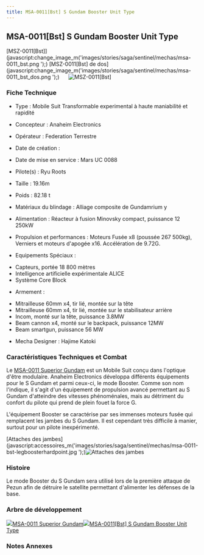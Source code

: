 ```yaml
---
title: MSA-0011[Bst] S Gundam Booster Unit Type
---
```


MSA-0011[Bst] S Gundam Booster Unit Type
----------------------------------------


[MSZ-0011[Bst]](javascript:change_image_m('images/stories/saga/sentinel/mechas/msa-0011_bst.png
');) [MSZ-0011[Bst] de dos](javascript:change_image_m('images/stories/saga/sentinel/mechas/msa-0011_bst_dos.png
');)      ![
MSZ-0011[Bst]](/images/stories/saga/sentinel/mechas/msa-0011_bst.png
)    
### Fiche Technique



- Type : Mobile Suit Transformable experimental à haute maniabilité et rapidité
  
- Concepteur : Anaheim Electronics
  
- Opérateur : Federation Terrestre
  
- Date de création : 
  
- Date de mise en service : Mars UC 0088
  
- Pilote(s) : Ryu Roots
  
- Taille : 19.16m
  
- Poids : 82.18 t
  
- Matériaux du blindage : Alliage composite de Gundamrium y
  
- Alimentation : Réacteur à fusion Minovsky compact, puissance 12 250kW
  
- Propulsion et performances : Moteurs Fusée x8 (poussée 267 500kg), Verniers et moteurs d'apogée x16. Accélération de 9.72G.
  
- Equipements Spéciaux :


* Capteurs, portée 18 800 mètres
* Intelligence artificielle expérimentale ALICE
* Système Core Block


- Armement :


* Mitrailleuse 60mm x4, tir lié, montée sur la tête
* Mitrailleuse 60mm x4, tir lié, montée sur le stabilisateur arrière
* Incom, monté sur la tête, puissance 3.8MW
* Beam cannon x4, monté sur le backpack, puissance 12MW
* Beam smartgun, puissance 56 MW


- Mecha Designer : Hajime Katoki


### Caractéristiques Techniques et Combat


Le [MSA-0011 Superior Gundam](uc/gundam-sentinel/msa-0011-s-gundam.html) est un Mobile Suit conçu dans l'optique d'être modulaire. Anaheim Electronics développa différents équipements pour le S Gundam et parmi ceux-ci, le mode Booster. Comme son nom l'indique, il s'agit d'un équipement de propulsion avancé permettant au S Gundam d'atteindre des vitesses phénoménales, mais au détriment du confort du pilote qui prend de plein fouet la force G.


L'équipement Booster se caractérise par ses immenses moteurs fusée qui remplacent les jambes du S Gundam. Il est cependant très difficile à manier, surtout pour un pilote inexpérimenté.


[Attaches des jambes](javascript:accessoires_m('images/stories/saga/sentinel/mechas/msa-0011-bst-legboosterhardpoint.jpg
');)![
Attaches des jambes](/images/stories/saga/sentinel/mechas/msa-0011-bst-legboosterhardpoint.jpg
) 
### Histoire


Le mode Booster du S Gundam sera utilisé lors de la première attaque de Pezun afin de détruire le satellite permettant d'alimenter les défenses de la base. 


### Arbre de développement


![](/images/stories/saga/sentinel/mechas/mini/msa-0011.png)[MSA-0011 Superior Gundam](uc/gundam-sentinel/msa-0011-s-gundam.html)![](/images/stories/saga/sentinel/mechas/mini/msa-0011_bst.png)[MSA-0011[Bst] S Gundam Booster Unit Type](uc/gundam-sentinel/msa-0011-bst.html)
### Notes Annexes


